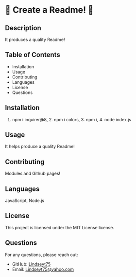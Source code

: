 # 📖 Create a Readme! 📖 #

## Description
It produces a quality Readme!

## Table of Contents
- Installation
- Usage
- Contributing
- Languages
- License
- Questions

## Installation
 1. npm i inquirer@8, 2. npm i colors, 3. npm i, 4. node index.js

## Usage
It helps produce a quality Readme!

## Contributing
Modules and Github pages!

## Languages
 JavaScript, Node.js

## License
This project is licensed under the MIT License license.

## Questions
For any questions, please reach out:
- GitHub: [Lindseyt75](https://github.com/Lindseyt75)
- Email: Lindseyt75@yahoo.com
